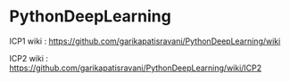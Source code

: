 # PythonDeepLearning

ICP1 wiki : https://github.com/garikapatisravani/PythonDeepLearning/wiki

ICP2 wiki : https://github.com/garikapatisravani/PythonDeepLearning/wiki/ICP2
